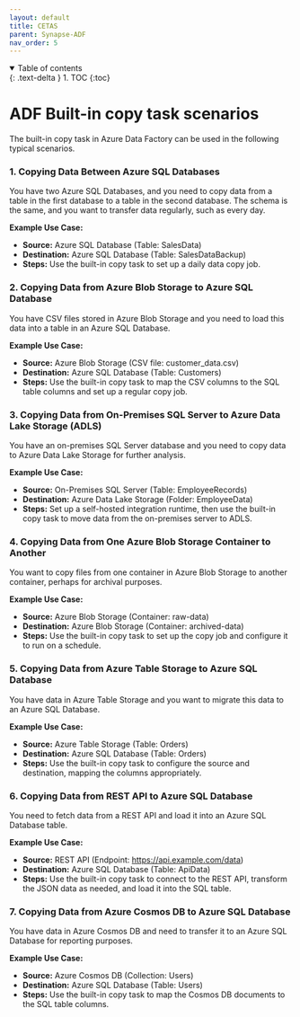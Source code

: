 ```yaml
---
layout: default
title: CETAS
parent: Synapse-ADF
nav_order: 5
---
```


<details open markdown="block">
  <summary>
    Table of contents
  </summary>
  {: .text-delta }
1. TOC
{:toc}
</details>

# ADF Built-in copy task scenarios

The built-in copy task in Azure Data Factory can be used in the following typical scenarios.

### 1. **Copying Data Between Azure SQL Databases**

You have two Azure SQL Databases, and you need to copy data from a table in the first database to a table in the second database. The schema is the same, and you want to transfer data regularly, such as every day.

**Example Use Case:**
- **Source:** Azure SQL Database (Table: SalesData)
- **Destination:** Azure SQL Database (Table: SalesDataBackup)
- **Steps:** Use the built-in copy task to set up a daily data copy job.

### 2. **Copying Data from Azure Blob Storage to Azure SQL Database**

You have CSV files stored in Azure Blob Storage and you need to load this data into a table in an Azure SQL Database.

**Example Use Case:**
- **Source:** Azure Blob Storage (CSV file: customer_data.csv)
- **Destination:** Azure SQL Database (Table: Customers)
- **Steps:** Use the built-in copy task to map the CSV columns to the SQL table columns and set up a regular copy job.

### 3. **Copying Data from On-Premises SQL Server to Azure Data Lake Storage (ADLS)**

You have an on-premises SQL Server database and you need to copy data to Azure Data Lake Storage for further analysis.

**Example Use Case:**
- **Source:** On-Premises SQL Server (Table: EmployeeRecords)
- **Destination:** Azure Data Lake Storage (Folder: EmployeeData)
- **Steps:** Set up a self-hosted integration runtime, then use the built-in copy task to move data from the on-premises server to ADLS.

### 4. **Copying Data from One Azure Blob Storage Container to Another**

You want to copy files from one container in Azure Blob Storage to another container, perhaps for archival purposes.

**Example Use Case:**
- **Source:** Azure Blob Storage (Container: raw-data)
- **Destination:** Azure Blob Storage (Container: archived-data)
- **Steps:** Use the built-in copy task to set up the copy job and configure it to run on a schedule.

### 5. **Copying Data from Azure Table Storage to Azure SQL Database**

You have data in Azure Table Storage and you want to migrate this data to an Azure SQL Database.

**Example Use Case:**
- **Source:** Azure Table Storage (Table: Orders)
- **Destination:** Azure SQL Database (Table: Orders)
- **Steps:** Use the built-in copy task to configure the source and destination, mapping the columns appropriately.

### 6. **Copying Data from REST API to Azure SQL Database**

You need to fetch data from a REST API and load it into an Azure SQL Database table.

**Example Use Case:**
- **Source:** REST API (Endpoint: https://api.example.com/data)
- **Destination:** Azure SQL Database (Table: ApiData)
- **Steps:** Use the built-in copy task to connect to the REST API, transform the JSON data as needed, and load it into the SQL table.

### 7. **Copying Data from Azure Cosmos DB to Azure SQL Database**

You have data in Azure Cosmos DB and need to transfer it to an Azure SQL Database for reporting purposes.

**Example Use Case:**
- **Source:** Azure Cosmos DB (Collection: Users)
- **Destination:** Azure SQL Database (Table: Users)
- **Steps:** Use the built-in copy task to map the Cosmos DB documents to the SQL table columns.

